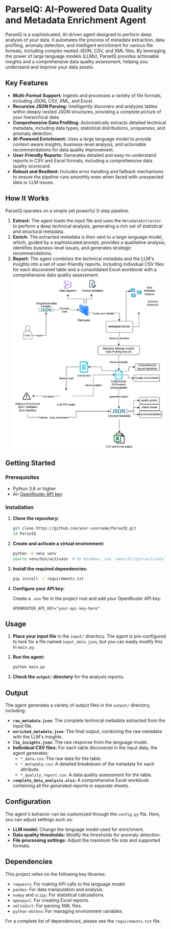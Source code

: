 # ParseIQ: AI-Powered Data Quality and Metadata Enrichment Agent

ParseIQ is a sophisticated, AI-driven agent designed to perform deep analysis of your data. It automates the process of metadata extraction, data profiling, anomaly detection, and intelligent enrichment for various file formats, including complex nested JSON, CSV, and XML files. By leveraging the power of large language models (LLMs), ParseIQ provides actionable insights and a comprehensive data quality assessment, helping you understand and improve your data assets.

## Key Features

- **Multi-Format Support:** Ingests and processes a variety of file formats, including JSON, CSV, XML, and Excel.
- **Recursive JSON Parsing:** Intelligently discovers and analyzes tables within deeply nested JSON structures, providing a complete picture of your hierarchical data.
- **Comprehensive Data Profiling:** Automatically extracts detailed technical metadata, including data types, statistical distributions, uniqueness, and anomaly detection.
- **AI-Powered Enrichment:** Uses a large language model to provide context-aware insights, business-level analysis, and actionable recommendations for data quality improvement.
- **User-Friendly Reports:** Generates detailed and easy-to-understand reports in CSV and Excel formats, including a comprehensive data quality scorecard.
- **Robust and Resilient:** Includes error handling and fallback mechanisms to ensure the pipeline runs smoothly even when faced with unexpected data or LLM issues.

## How It Works

ParseIQ operates on a simple yet powerful 3-step pipeline:

1.  **Extract:** The agent loads the input file and uses the `MetadataExtractor` to perform a deep technical analysis, generating a rich set of statistical and structural metadata.
2.  **Enrich:** The extracted metadata is then sent to a large language model, which, guided by a sophisticated prompt, provides a qualitative analysis, identifies business-level issues, and generates strategic recommendations.
3.  **Report:** The agent combines the technical metadata and the LLM's insights into a set of user-friendly reports, including individual CSV files for each discovered table and a consolidated Excel workbook with a comprehensive data quality assessment.
![Solution](<./ParseIQ Diagram.jpg>)



## Getting Started

### Prerequisites

- Python 3.8 or higher
- An [OpenRouter API key](https://openrouter.ai/)

### Installation

1.  **Clone the repository:**

    ```bash
    git clone https://github.com/your-username/ParseIQ.git
    cd ParseIQ
    ```

2.  **Create and activate a virtual environment:**

    ```bash
    python -m venv venv
    source venv/bin/activate  # On Windows, use `venv\Scripts\activate`
    ```

3.  **Install the required dependencies:**

    ```bash
    pip install -r requirements.txt
    ```

4.  **Configure your API key:**

    Create a `.env` file in the project root and add your OpenRouter API key:

    ```
    OPENROUTER_API_KEY="your-api-key-here"
    ```

## Usage

1.  **Place your input file** in the `input/` directory. The agent is pre-configured to look for a file named `input_data.json`, but you can easily modify this in `main.py`.

2.  **Run the agent:**

    ```bash
    python main.py
    ```

3.  **Check the `output/` directory** for the analysis reports.

## Output

The agent generates a variety of output files in the `output/` directory, including:

-   **`raw_metadata.json`:** The complete technical metadata extracted from the input file.
-   **`enriched_metadata.json`:** The final output, combining the raw metadata with the LLM's insights.
-   **`llm_insights.json`:** The raw response from the language model.
-   **Individual CSV files:** For each table discovered in the input data, the agent generates:
    -   `*_data.csv`: The raw data for the table.
    -   `*_metadata.csv`: A detailed breakdown of the metadata for each attribute.
    -   `*_quality_report.csv`: A data quality assessment for the table.
-   **`complete_data_analysis.xlsx`:** A comprehensive Excel workbook containing all the generated reports in separate sheets.

## Configuration

The agent's behavior can be customized through the `config.py` file. Here, you can adjust settings such as:

-   **LLM model:** Change the language model used for enrichment.
-   **Data quality thresholds:** Modify the thresholds for anomaly detection.
-   **File processing settings:** Adjust the maximum file size and supported formats.

## Dependencies

This project relies on the following key libraries:

-   `requests`: For making API calls to the language model.
-   `pandas`: For data manipulation and analysis.
-   `numpy` and `scipy`: For statistical calculations.
-   `openpyxl`: For creating Excel reports.
-   `xmltodict`: For parsing XML files.
-   `python-dotenv`: For managing environment variables.

For a complete list of dependencies, please see the `requirements.txt` file.
